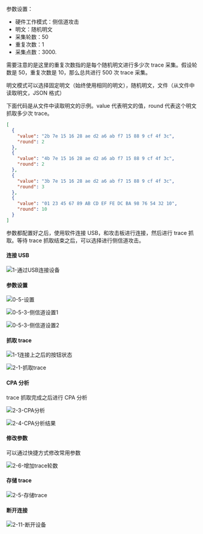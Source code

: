 参数设置：

- 硬件工作模式：侧信道攻击
- 明文：随机明文
- 采集轮数：50
- 重复次数：1
- 采集点数：3000.

需要注意的是这里的重复次数指的是每个随机明文进行多少次 trace 采集。假设轮数是 50，重复次数是 10，那么总共进行 500 次 trace 采集。

明文模式可以选择固定明文（始终使用相同的明文），随机明文，文件（从文件中读取明文，JSON 格式）

下面代码是从文件中读取明文的示例。value 代表明文的值，round 代表这个明文抓取多少次 trace。

```json
[
  {
    "value": "2b 7e 15 16 28 ae d2 a6 ab f7 15 88 9 cf 4f 3c",
    "round": 2
  },
  {
    "value": "4b 7e 15 16 28 ae d2 a6 ab f7 15 88 9 cf 4f 3c",
    "round": 2
  },
  {
    "value": "3b 7e 15 16 28 ae d2 a6 ab f7 15 88 9 cf 4f 3c",
    "round": 3
  },
  {
    "value": "01 23 45 67 89 AB CD EF FE DC BA 98 76 54 32 10",
    "round": 10
  }
]
```

参数都配置好之后，使用软件连接 USB，和攻击板进行连接，然后进行 trace 抓取。等待 trace 抓取结束之后，可以选择进行侧信道攻击。

#### 连接 USB

![1-通过USB连接设备](https://tva1.sinaimg.cn/large/007S8ZIlly1gjekp3zzc4j31c00u0djb.jpg)

#### 参数设置

![0-5-设置](https://tva1.sinaimg.cn/large/007S8ZIlly1gjekp6mx7ej31c00u0n0p.jpg)

![0-5-3-侧信道设置1](https://tva1.sinaimg.cn/large/007S8ZIlly1gjekp3sbr0j31c00u0jy5.jpg)

![0-5-3-侧信道设置2](https://tva1.sinaimg.cn/large/007S8ZIlly1gjekp72ev8j31c00u00zu.jpg)

#### 抓取 trace

![1-1连接上之后的按钮状态](https://tva1.sinaimg.cn/large/007S8ZIlly1gjekp5mv8aj31c00u00w1.jpg)

![2-1-抓取trace](https://tva1.sinaimg.cn/large/007S8ZIlly1gjekp8f3ytj31c00u0wjb.jpg)

#### CPA 分析

trace 抓取完成之后进行 CPA 分析

![2-3-CPA分析](https://tva1.sinaimg.cn/large/007S8ZIlly1gjekp9sfenj31c00u0teg.jpg)

![2-4-CPA分析结果](https://tva1.sinaimg.cn/large/007S8ZIlly1gjekp9bxyvj31c00u0jxp.jpg)

#### 修改参数

可以通过快捷方式修改常用参数

![2-6-增加trace轮数](https://tva1.sinaimg.cn/large/007S8ZIlly1gjekp8y4qij31c00u010o.jpg)

#### 存储 trace

![2-5-存储trace](https://tva1.sinaimg.cn/large/007S8ZIlly1gjekp6358qj31c00u0age.jpg)

#### 断开连接

![2-11-断开设备](https://tva1.sinaimg.cn/large/007S8ZIlly1gjekp7ii69j31c00u0n3g.jpg)
